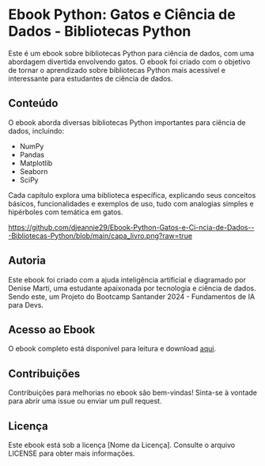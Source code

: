 # Ebook Python: Gatos e Ciência de Dados - Bibliotecas Python

Este é um ebook sobre bibliotecas Python para ciência de dados, com uma abordagem divertida envolvendo gatos. O ebook foi criado com o objetivo de tornar o aprendizado sobre bibliotecas Python mais acessível e interessante para estudantes de ciência de dados.

## Conteúdo

O ebook aborda diversas bibliotecas Python importantes para ciência de dados, incluindo:

- NumPy
- Pandas
- Matplotlib
- Seaborn
- SciPy

Cada capítulo explora uma biblioteca específica, explicando seus conceitos básicos, funcionalidades e exemplos de uso, tudo com analogias simples e hipérboles com temática em gatos.

https://github.com/djeannie29/Ebook-Python-Gatos-e-Ci-ncia-de-Dados---Bibliotecas-Python/blob/main/capa_livro.png?raw=true

## Autoria

Este ebook foi criado com a ajuda inteligência artificial e diagramado por Denise Marti, uma estudante apaixonada por tecnologia e ciência de dados. Sendo este, um Projeto do Bootcamp Santander 2024 - Fundamentos de IA para Devs.

## Acesso ao Ebook

O ebook completo está disponível para leitura e download [aqui](link-para-o-ebook).

## Contribuições

Contribuições para melhorias no ebook são bem-vindas! Sinta-se à vontade para abrir uma issue ou enviar um pull request.

## Licença

Este ebook está sob a licença [Nome da Licença]. Consulte o arquivo LICENSE para obter mais informações.



